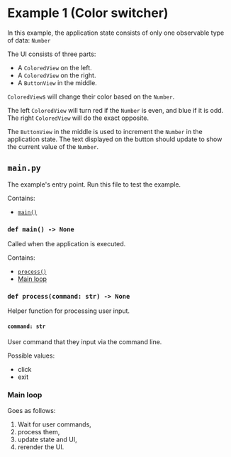 # Example 1 (Color switcher)

In this example, the application state consists of only one observable type of data: `Number`

The UI consists of three parts:
* A `ColoredView` on the left.
* A `ColoredView` on the right.
* A `ButtonView` in the middle.

`ColoredView`s will change their color based on the `Number`.


The left `ColoredView` will turn red if the `Number` is even, and blue if it is odd.
The right `ColoredView` will do the exact opposite.

The `ButtonView` in the middle is used to increment the `Number` in the application state. The text displayed on the button should update to show the current value of the `Number`.

## `main.py`
The example's entry point. Run this file to test the example.

Contains:
* [`main()`](#def-main)

### `def main() -> None`
Called when the application is executed.

Contains:
* [`process()`](#def-processcommand-str---none)
* [Main loop](#main-loop)

### `def process(command: str) -> None`
Helper function for processing user input.

#### `command: str`
User command that they input via the command line.

Possible values:
* click
* exit

### Main loop
Goes as follows:
1. Wait for user commands,
2. process them,
3. update state and UI,
4. rerender the UI.